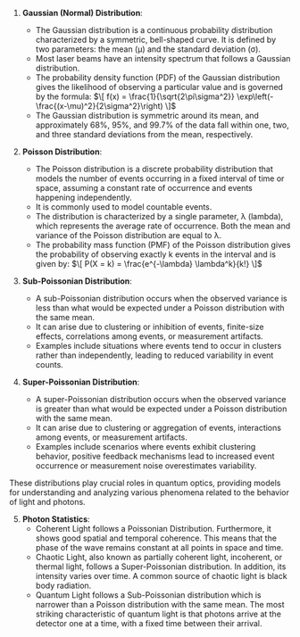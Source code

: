 1. **Gaussian (Normal) Distribution**:
   - The Gaussian distribution is a continuous probability distribution characterized by a symmetric, bell-shaped curve. It is defined by two parameters: the mean (μ) and the standard deviation (σ).
   - Most laser beams have an intensity spectrum that follows a Gaussian distribution.
   - The probability density function (PDF) of the Gaussian distribution gives the likelihood of observing a particular value and is governed by the formula:
     $\[ f(x) = \frac{1}{\sqrt{2\pi\sigma^2}} \exp\left(-\frac{(x-\mu)^2}{2\sigma^2}\right) \]$
   - The Gaussian distribution is symmetric around its mean, and approximately 68%, 95%, and 99.7% of the data fall within one, two, and three standard deviations from the mean, respectively.

2. **Poisson Distribution**:
   - The Poisson distribution is a discrete probability distribution that models the number of events occurring in a fixed interval of time or space, assuming a constant rate of occurrence and events happening independently.
   - It is commonly used to model countable events.
   - The distribution is characterized by a single parameter, λ (lambda), which represents the average rate of occurrence. Both the mean and variance of the Poisson distribution are equal to λ.
   - The probability mass function (PMF) of the Poisson distribution gives the probability of observing exactly k events in the interval and is given by:
     $\[ P(X = k) = \frac{e^{-\lambda} \lambda^k}{k!} \]$

3. **Sub-Poissonian Distribution**:
   - A sub-Poissonian distribution occurs when the observed variance is less than what would be expected under a Poisson distribution with the same mean.
   - It can arise due to clustering or inhibition of events, finite-size effects, correlations among events, or measurement artifacts.
   - Examples include situations where events tend to occur in clusters rather than independently, leading to reduced variability in event counts.

4. **Super-Poissonian Distribution**:
   - A super-Poissonian distribution occurs when the observed variance is greater than what would be expected under a Poisson distribution with the same mean.
   - It can arise due to clustering or aggregation of events, interactions among events, or measurement artifacts.
   - Examples include scenarios where events exhibit clustering behavior, positive feedback mechanisms lead to increased event occurrence or measurement noise overestimates variability.

These distributions play crucial roles in quantum optics, providing models for understanding and analyzing various phenomena related to the behavior of light and photons.

5. **Photon Statistics**:
   - Coherent Light follows a Poissonian Distribution. Furthermore, it shows good spatial and temporal coherence. This means that the phase of the wave remains constant at all points in space and time.
   - Chaotic Light, also known as partially coherent light, incoherent, or thermal light, follows a Super-Poissonian distribution. In addition, its intensity varies over time. A common source of chaotic light is black body radiation.
   - Quantum Light follows a Sub-Poissonian distribution which is narrower than a Poisson distribution with the same mean. The most striking characteristic of quantum light is that photons arrive at the detector one at a time, with a fixed time between their arrival.
